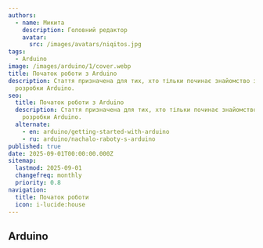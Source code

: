 ```yaml
---
authors:
  - name: Микита
    description: Головний редактор
    avatar:
      src: /images/avatars/niqitos.jpg
tags:
  - Arduino
image: /images/arduino/1/cover.webp
title: Початок роботи з Arduino
description: Стаття призначена для тих, хто тільки починає знайомство з платою
  розробки Arduino.
seo:
  title: Початок роботи з Arduino
  description: Стаття призначена для тих, хто тільки починає знайомство з платою
    розробки Arduino.
  alternate:
    - en: arduino/getting-started-with-arduino
    - ru: arduino/nachalo-raboty-s-arduino
published: true
date: 2025-09-01T00:00:00.000Z
sitemap:
  lastmod: 2025-09-01
  changefreq: monthly
  priority: 0.8
navigation:
  title: Початок роботи
  icon: i-lucide:house
---
```


## Arduino
